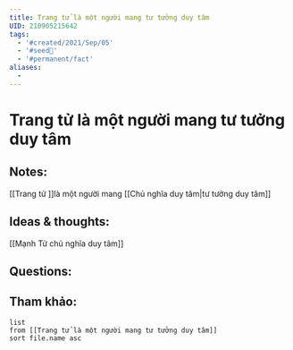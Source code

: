 ```yaml
---
title: Trang tử là một người mang tư tưởng duy tâm
UID: 210905215642
tags:
  - '#created/2021/Sep/05'
  - '#seed🥜'
  - '#permanent/fact'
aliases:
  - 
---
```

# Trang tử là một người mang tư tưởng duy tâm

## Notes:
[[Trang tử ]]là một người mang [[Chủ nghĩa duy tâm|tư tưởng duy tâm]]

## Ideas & thoughts:
[[Mạnh Tử chủ nghĩa duy tâm]]
## Questions:


## Tham khảo:
```dataview
list
from [[Trang tử là một người mang tư tưởng duy tâm]]
sort file.name asc
```